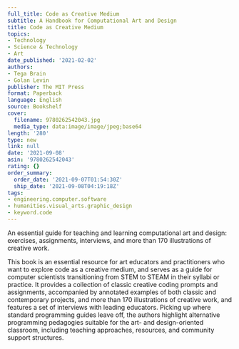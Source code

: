 ```yaml
---
full_title: Code as Creative Medium
subtitle: A Handbook for Computational Art and Design
title: Code as Creative Medium
topics:
- Technology
- Science & Technology
- Art
date_published: '2021-02-02'
authors:
- Tega Brain
- Golan Levin
publisher: The MIT Press
format: Paperback
language: English
source: Bookshelf
cover:
  filename: 9780262542043.jpg
  media_type: data:image/image/jpeg;base64
length: '280'
type: new
link: null
date: '2021-09-08'
asin: '9780262542043'
rating: {}
order_summary:
  order_date: '2021-09-07T01:54:30Z'
  ship_date: '2021-09-08T04:19:18Z'
tags:
- engineering.computer.software
- humanities.visual_arts.graphic_design
- keyword.code
---
```

An essential guide for teaching and learning computational art and design: exercises, assignments, interviews, and more than 170 illustrations of creative work.

This book is an essential resource for art educators and practitioners who want to explore code as a creative medium, and serves as a guide for computer scientists transitioning from STEM to STEAM in their syllabi or practice. It provides a collection of classic creative coding prompts and assignments, accompanied by annotated examples of both classic and contemporary projects, and more than 170 illustrations of creative work, and features a set of interviews with leading educators. Picking up where standard programming guides leave off, the authors highlight alternative programming pedagogies suitable for the art- and design-oriented classroom, including teaching approaches, resources, and community support structures.
